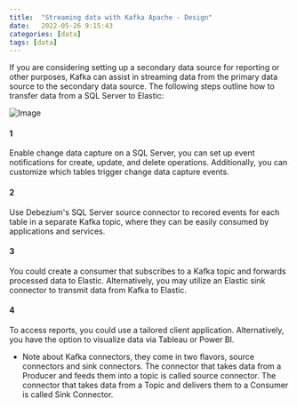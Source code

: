 ```yaml
---
title:  "Streaming data with Kafka Apache - Design"
date:   2022-05-26 9:15:43
categories: [data]
tags: [data]	
---
```

If you are considering setting up a secondary data source for reporting or other purposes, Kafka can assist in streaming data from the primary data source to the secondary data source. The following steps outline how to transfer data from a SQL Server to Elastic:

<img src="{{ site.baseurl }}/images/blog/streaming-data-with-kafka/kaffa-design.png" class="fullsize-image" alt="Image">

<h4>1</h4>
Enable change data capture on a SQL Server, you can set up event notifications for create, update, and delete operations. Additionally, you can customize which tables trigger change data capture events.

<h4>2</h4>
Use Debezium's SQL Server source connector to recored events for each table in a separate Kafka topic, where they can be easily consumed by applications and services.

<h4>3</h4>
You could create a consumer that subscribes to a Kafka topic and forwards processed data to Elastic. Alternatively, you may utilize an Elastic sink connector to transmit data from Kafka to Elastic. 

<h4>4</h4>
To access reports, you could use a tailored client application. Alternatively, you have the option to visualize data via Tableau or Power BI.

* Note about Kafka connectors, they come in two flavors, source connectors and sink connectors. The connector that takes data from a Producer and feeds them into a topic is called source connector. The connector that takes data from a Topic and delivers them to a Consumer is called Sink Connector.